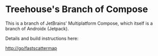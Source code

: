 # Treehouse's Branch of Compose

This is a branch of JetBrains' Multiplatform Compose, which itself is a branch of Androidx (Jetpack).

Details and build instructions here:

[http://go/fastscattermap](https://go.sqprod.co/fastscattermap)

